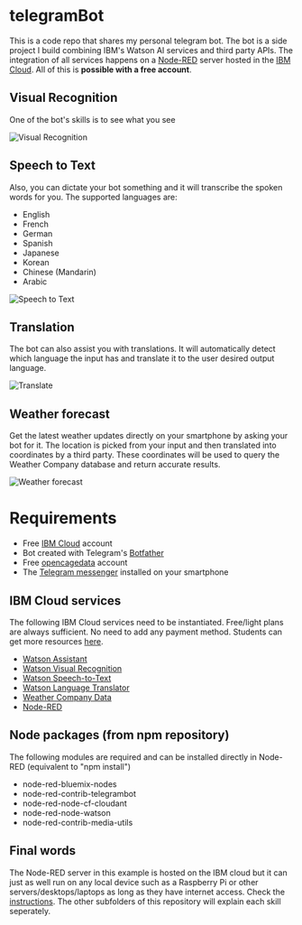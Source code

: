 # telegramBot 
This is a code repo that shares my personal telegram bot. The bot is a side project I build combining IBM's Watson AI services and third party APIs. The integration of all services happens on a [Node-RED](https://nodered.org/) server hosted in the [IBM Cloud](https://www.ibm.com/cloud/). All of this is **possible with a free account**.


## Visual Recognition
One of the bot's skills is to see what you see

![Visual Recognition](.ignoreImages/visualRecognition.gif)

## Speech to Text
Also, you can dictate your bot something and it will transcribe the spoken words for you. The supported languages are:
- English
- French
- German
- Spanish
- Japanese
- Korean
- Chinese (Mandarin)
- Arabic

![Speech to Text](.ignoreImages/transcribe.gif)

## Translation
The bot can also assist you with translations. It will automatically detect which language the input has and translate it to the user desired output language.

![Translate](.ignoreImages/translate.gif)

## Weather forecast
Get the latest weather updates directly on your smartphone by asking your bot for it. The location is picked from your input and then translated into coordinates by a third party. These coordinates will be used to query the Weather Company database and return accurate results.

![Weather forecast](.ignoreImages/weather.gif)

# Requirements
- Free [IBM Cloud](https://www.ibm.com/cloud/) account
- Bot created with Telegram's [Botfather](https://core.telegram.org/bots)
- Free [opencagedata](https://opencagedata.com/) account
- The [Telegram messenger](https://telegram.org/) installed on your smartphone

## IBM Cloud services
The following IBM Cloud services need to be instantiated. Free/light plans are always sufficient. No need to add any payment method. Students can get more resources [here](https://ibm.onthehub.com/WebStore/OfferingDetails.aspx?o=142ecca8-0403-e911-810e-000d3af41938).
- [Watson Assistant](https://www.ibm.com/cloud/watson-assistant/)
- [Watson Visual Recognition](https://www.ibm.com/watson/services/visual-recognition/)
- [Watson Speech-to-Text](https://www.ibm.com/watson/services/speech-to-text/)
- [Watson Language Translator](https://www.ibm.com/watson/services/language-translator/)
- [Weather Company Data](https://cloud.ibm.com/catalog/services/weather-company-data)
- [Node-RED](https://cloud.ibm.com/catalog/starters/node-red-starter)

## Node packages (from npm repository)
The following modules are required and can be installed directly in Node-RED (equivalent to "npm install")
- node-red-bluemix-nodes
- node-red-contrib-telegrambot
- node-red-node-cf-cloudant
- node-red-node-watson
- node-red-contrib-media-utils

## Final words
The Node-RED server in this example is hosted on the IBM cloud but it can just as well run on any local device such as a Raspberry Pi or other servers/desktops/laptops as long as they have internet access. Check the [instructions](https://nodered.org/docs/getting-started/installation).
The other subfolders of this repository will explain each skill seperately.
